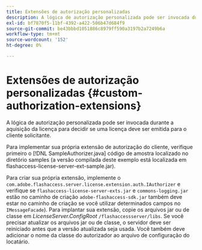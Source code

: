 ```yaml
---
title: Extensões de autorização personalizadas
description: A lógica de autorização personalizada pode ser invocada durante a aquisição da licença para decidir se uma licença deve ser emitida para o cliente solicitante.
exl-id: bf7870f5-11bf-4392-a422-506b47d684f9
source-git-commit: be43bbbd1051886c8979ff590a3197b2a7249b6a
workflow-type: tm+mt
source-wordcount: '152'
ht-degree: 0%

---
```


# Extensões de autorização personalizadas {#custom-authorization-extensions}

A lógica de autorização personalizada pode ser invocada durante a aquisição da licença para decidir se uma licença deve ser emitida para o cliente solicitante.

Para implementar sua própria extensão de autorização do cliente, verifique primeiro o [!DNL SampleAuthorizer.java] código de amostra localizado no diretório samples (a versão compilada deste exemplo está localizada em flashaccess-license-server-ext-sample.jar).

Para criar sua própria extensão, implemente o `com.adobe.flashaccess.server.license.extension.auth.IAuthorizer` e verifique se `flashaccess-license-server-exts.jar` e `commons-logging.jar` estão no caminho de criação `adobe-flashaccess-sdk.jar` também deve estar no caminho de criação se você utilizar determinados campos no `IMessageFacade`). Para implantar sua extensão, copie os arquivos jar ou de classe em *LicenseServer.ConfigRoot* `/flashaccessserver/libs`. Se você precisar atualizar os arquivos jar ou de classe, o servidor deve ser reiniciado antes que a versão atualizada seja usada. Você também deve adicionar o nome da classe do autorizador ao arquivo de configuração do locatário.
